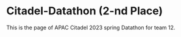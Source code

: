 # Citadel-Datathon (2-nd Place)

This is the page of APAC Citadel 2023 spring Datathon for team 12.
